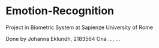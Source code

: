 # Emotion-Recognition
Project in Biometric System at Sapienze University of Rome

Done by 
Johanna Eklundh, 2183564
Ona ..., ...
